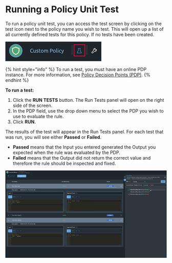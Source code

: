 # Running a Policy Unit Test

To run a policy unit test, you can access the test screen by clicking on the test icon next to the policy name you wish to test. This will open up a list of all currently defined tests for this policy. If no tests have been created.

![Policy unit testing icon](../../../.gitbook/assets/image%20%288%29%20%281%29%20%281%29%20%281%29%20%281%29%20%281%29.png)

{% hint style="info" %}
To run a test, you must have an online PDP instance. For more information, see [Policy Decision Points \(PDP\)](../../policy-decision-points-pdp/).
{% endhint %}

**To run a test:**

1. Click the **RUN TESTS** button. The Run Tests panel will open on the right side of the screen. 
2. In the PDP field, use the drop down menu to select the PDP you wish to use to evaluate the rule.
3. Click **RUN.**

The results of the test will appear in the Run Tests panel. For each test that was run, you will see either **Passed** or **Failed**. 

* **Passed** means that the Input you entered generated the Output you expected when the rule was evaluated by the PDP. 
* **Failed** means that the Output did not return the correct value and therefore the rule should be inspected and fixed.

![Results for testing this policy](../../../.gitbook/assets/runtest1.png)

